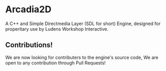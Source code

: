 # Arcadia2D

A C++ and Simple Directmedia Layer (SDL for short) Engine, designed for properitary use by Ludens Workshop Interactive.

## Contributions!
We are now looking for contributers to the engine's source code, We are open to any contribution through Pull Requests!
